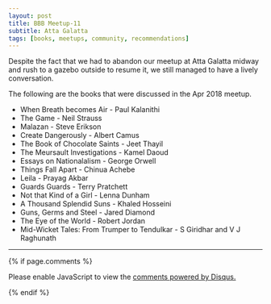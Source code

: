 ```yaml
---
layout: post
title: BBB Meetup-11
subtitle: Atta Galatta
tags: [books, meetups, community, recommendations]
---
```


Despite the fact that we had to abandon our meetup at Atta Galatta midway and rush to a gazebo outside to resume it, we still managed to have a lively conversation.

<p>The following are the books that were discussed in the Apr 2018 meetup. </p>

- When Breath becomes Air - Paul Kalanithi
- The Game - Neil Strauss
- Malazan - Steve Erikson
- Create Dangerously - Albert Camus
- The Book of Chocolate Saints - Jeet Thayil
- The Meursault Investigations - Kamel Daoud
- Essays on Nationalalism - George Orwell
- Things Fall Apart - Chinua Achebe
- Leila - Prayag Akbar
- Guards Guards - Terry Pratchett 
- Not that Kind of a Girl - Lenna Dunham
- A Thousand Splendid Suns - Khaled Hosseini
- Guns, Germs and Steel - Jared Diamond 
- The Eye of the World - Robert Jordan 
- Mid-Wicket Tales: From Trumper to Tendulkar - S Giridhar and V J Raghunath 


<hr/>

{% if page.comments %}
<div id="disqus_thread"></div>
<script>

/**
*  RECOMMENDED CONFIGURATION VARIABLES: EDIT AND UNCOMMENT THE SECTION BELOW TO INSERT DYNAMIC VALUES FROM YOUR PLATFORM OR CMS.
*  LEARN WHY DEFINING THESE VARIABLES IS IMPORTANT: https://disqus.com/admin/universalcode/#configuration-variables*/
/*
var disqus_config = function () {
this.page.url = brokebibliophilesbangalore.github.io/2018-04-22-BBB-Meetup-11;
  // Replace PAGE_URL with your page's canonical URL variable
this.page.identifier = 2018-04-22-BBB-Meetup-11; 
// Replace PAGE_IDENTIFIER with your page's unique identifier variable
};
*/
(function() { // DON'T EDIT BELOW THIS LINE
var d = document, s = d.createElement('script');
s.src = 'https://brokebibliophilesbangalore.disqus.com/embed.js';
s.setAttribute('data-timestamp', +new Date());
(d.head || d.body).appendChild(s);
})();
</script>
<noscript>Please enable JavaScript to view the <a href="https://disqus.com/?ref_noscript">comments powered by Disqus.</a></noscript>
                            
{% endif %}